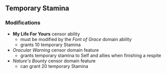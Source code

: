 ## Temporary Stamina
### Modifications
- **My Life For Yours** censor ability
	- must be modified by the *Font of Grace* domain ability
	- grants 10 temporary Stamina
- *Oracular Warning* censor domain feature
	- grants temporary stamina to Self and allies when finishing a respite
- *Nature's Bounty* censor domain feature
	- can grant 20 temporary Stamina